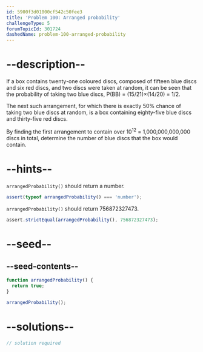 ```yaml
---
id: 5900f3d01000cf542c50fee3
title: 'Problem 100: Arranged probability'
challengeType: 5
forumTopicId: 301724
dashedName: problem-100-arranged-probability
---
```


# --description--

If a box contains twenty-one coloured discs, composed of fifteen blue discs and six red discs, and two discs were taken at random, it can be seen that the probability of taking two blue discs, P(BB) = (15/21)×(14/20) = 1/2.

The next such arrangement, for which there is exactly 50% chance of taking two blue discs at random, is a box containing eighty-five blue discs and thirty-five red discs.

By finding the first arrangement to contain over 10<sup>12</sup> = 1,000,000,000,000 discs in total, determine the number of blue discs that the box would contain.

# --hints--

`arrangedProbability()` should return a number.

```js
assert(typeof arrangedProbability() === 'number');
```

`arrangedProbability()` should return 756872327473.

```js
assert.strictEqual(arrangedProbability(), 756872327473);
```

# --seed--

## --seed-contents--

```js
function arrangedProbability() {
  return true;
}

arrangedProbability();
```

# --solutions--

```js
// solution required
```
